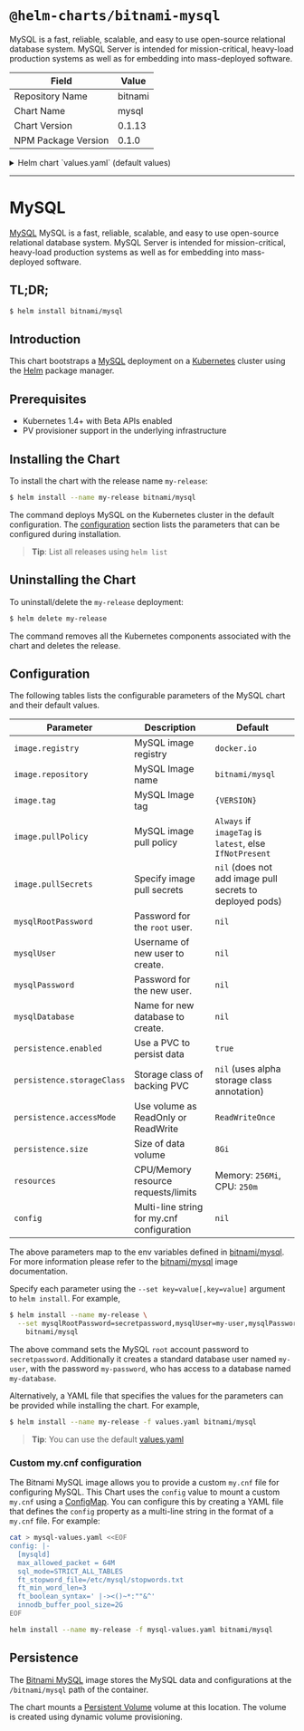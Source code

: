 # `@helm-charts/bitnami-mysql`

MySQL is a fast, reliable, scalable, and easy to use open-source relational database system. MySQL Server is intended for mission-critical, heavy-load production systems as well as for embedding into mass-deployed software.

| Field               | Value   |
| ------------------- | ------- |
| Repository Name     | bitnami |
| Chart Name          | mysql   |
| Chart Version       | 0.1.13  |
| NPM Package Version | 0.1.0   |

<details>

<summary>Helm chart `values.yaml` (default values)</summary>

```yaml
## Bitnami MySQL image version
## ref: https://hub.docker.com/r/bitnami/mysql/tags/
##
## Default: none
image:
  registry: docker.io
  repository: bitnami/mysql
  tag: 5.7.18
  ## Specify a imagePullPolicy
  ## Defaults to 'Always' if image tag is 'latest', else set to 'IfNotPresent'
  ## ref: http://kubernetes.io/docs/user-guide/images/#pre-pulling-images
  ##
  pullPolicy: IfNotPresent
  ## Optionally specify an array of imagePullSecrets.
  ## Secrets must be manually created in the namespace.
  ## ref: https://kubernetes.io/docs/tasks/configure-pod-container/pull-image-private-registry/
  ##
  # pullSecrets:
  #   - myRegistrKeySecretName

## Specify an imagePullPolicy (Required)
## It's recommended to change this to 'Always' if the image tag is 'latest'
## ref: http://kubernetes.io/docs/user-guide/images/#updating-images
imagePullPolicy: IfNotPresent

## Specify password for root user
## ref: https://github.com/bitnami/bitnami-docker-mysql/blob/master/README.md#setting-the-root-password-on-first-run
##
# mysqlRootPassword:

## Create a database user
## ref: https://github.com/bitnami/bitnami-docker-mysql/blob/master/README.md#creating-a-database-user-on-first-run
##
# mysqlUser:
# mysqlPassword:

## Create a database
## ref: https://github.com/bitnami/bitnami-docker-mysql/blob/master/README.md#creating-a-database-on-first-run
##
# mysqlDatabase:

## Enable persistence using Persistent Volume Claims
## ref: http://kubernetes.io/docs/user-guide/persistent-volumes/
##
persistence:
  enabled: true
  ## If defined, volume.beta.kubernetes.io/storage-class: <storageClass>
  ## Default: volume.alpha.kubernetes.io/storage-class: default
  ##
  # storageClass:
  accessMode: ReadWriteOnce
  size: 8Gi

## Configure MySQL with a custom my.cnf file
## ref: https://mysql.com/kb/en/mysql/configuring-mysql-with-mycnf/#example-of-configuration-file
##
# config: |-
# [mysqld]
# innodb_buffer_pool_size=2G

## Configure resource requests and limits
## ref: http://kubernetes.io/docs/user-guide/compute-resources/
##
resources:
  requests:
    memory: 256Mi
    cpu: 250m
```

</details>

---

# MySQL

[MySQL](https://mysql.com) MySQL is a fast, reliable, scalable, and easy to use open-source relational database system. MySQL Server is intended for mission-critical, heavy-load production systems as well as for embedding into mass-deployed software.

## TL;DR;

```bash
$ helm install bitnami/mysql
```

## Introduction

This chart bootstraps a [MySQL](https://github.com/bitnami/bitnami-docker-mysql) deployment on a [Kubernetes](http://kubernetes.io) cluster using the [Helm](https://helm.sh) package manager.

## Prerequisites

- Kubernetes 1.4+ with Beta APIs enabled
- PV provisioner support in the underlying infrastructure

## Installing the Chart

To install the chart with the release name `my-release`:

```bash
$ helm install --name my-release bitnami/mysql
```

The command deploys MySQL on the Kubernetes cluster in the default configuration. The [configuration](#configuration) section lists the parameters that can be configured during installation.

> **Tip**: List all releases using `helm list`

## Uninstalling the Chart

To uninstall/delete the `my-release` deployment:

```bash
$ helm delete my-release
```

The command removes all the Kubernetes components associated with the chart and deletes the release.

## Configuration

The following tables lists the configurable parameters of the MySQL chart and their default values.

| Parameter                  | Description                                | Default                                                  |
| -------------------------- | ------------------------------------------ | -------------------------------------------------------- |
| `image.registry`           | MySQL image registry                       | `docker.io`                                              |
| `image.repository`         | MySQL Image name                           | `bitnami/mysql`                                          |
| `image.tag`                | MySQL Image tag                            | `{VERSION}`                                              |
| `image.pullPolicy`         | MySQL image pull policy                    | `Always` if `imageTag` is `latest`, else `IfNotPresent`  |
| `image.pullSecrets`        | Specify image pull secrets                 | `nil` (does not add image pull secrets to deployed pods) |
| `mysqlRootPassword`        | Password for the `root` user.              | `nil`                                                    |
| `mysqlUser`                | Username of new user to create.            | `nil`                                                    |
| `mysqlPassword`            | Password for the new user.                 | `nil`                                                    |
| `mysqlDatabase`            | Name for new database to create.           | `nil`                                                    |
| `persistence.enabled`      | Use a PVC to persist data                  | `true`                                                   |
| `persistence.storageClass` | Storage class of backing PVC               | `nil` (uses alpha storage class annotation)              |
| `persistence.accessMode`   | Use volume as ReadOnly or ReadWrite        | `ReadWriteOnce`                                          |
| `persistence.size`         | Size of data volume                        | `8Gi`                                                    |
| `resources`                | CPU/Memory resource requests/limits        | Memory: `256Mi`, CPU: `250m`                             |
| `config`                   | Multi-line string for my.cnf configuration | `nil`                                                    |

The above parameters map to the env variables defined in [bitnami/mysql](http://github.com/bitnami/bitnami-docker-mysql). For more information please refer to the [bitnami/mysql](http://github.com/bitnami/bitnami-docker-mysql) image documentation.

Specify each parameter using the `--set key=value[,key=value]` argument to `helm install`. For example,

```bash
$ helm install --name my-release \
  --set mysqlRootPassword=secretpassword,mysqlUser=my-user,mysqlPassword=my-password,mysqlDatabase=my-database \
    bitnami/mysql
```

The above command sets the MySQL `root` account password to `secretpassword`. Additionally it creates a standard database user named `my-user`, with the password `my-password`, who has access to a database named `my-database`.

Alternatively, a YAML file that specifies the values for the parameters can be provided while installing the chart. For example,

```bash
$ helm install --name my-release -f values.yaml bitnami/mysql
```

> **Tip**: You can use the default [values.yaml](values.yaml)

### Custom my.cnf configuration

The Bitnami MySQL image allows you to provide a custom `my.cnf` file for configuring MySQL.
This Chart uses the `config` value to mount a custom `my.cnf` using a [ConfigMap](http://kubernetes.io/docs/user-guide/configmap/).
You can configure this by creating a YAML file that defines the `config` property as a multi-line string in the format of a `my.cnf` file.
For example:

```bash
cat > mysql-values.yaml <<EOF
config: |-
  [mysqld]
  max_allowed_packet = 64M
  sql_mode=STRICT_ALL_TABLES
  ft_stopword_file=/etc/mysql/stopwords.txt
  ft_min_word_len=3
  ft_boolean_syntax=' |-><()~*:""&^'
  innodb_buffer_pool_size=2G
EOF

helm install --name my-release -f mysql-values.yaml bitnami/mysql
```

## Persistence

The [Bitnami MySQL](https://github.com/bitnami/bitnami-docker-mysql) image stores the MySQL data and configurations at the `/bitnami/mysql` path of the container.

The chart mounts a [Persistent Volume](kubernetes.io/docs/user-guide/persistent-volumes/) volume at this location. The volume is created using dynamic volume provisioning.
